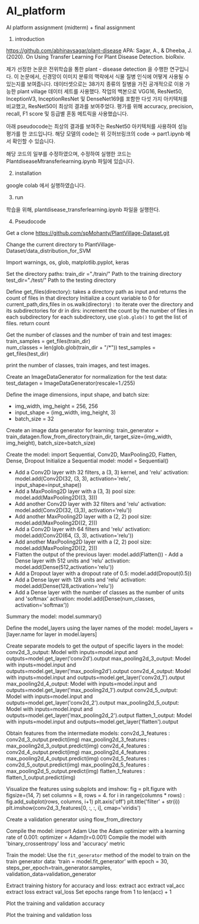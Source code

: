# AI_platform
AI platform assignment (midterm) + final assignment

1. introduction 

https://github.com/abhinavsagar/plant-disease
APA: Sagar, A., & Dheeba, J. (2020). On Using Transfer Learning For Plant Disease Detection. bioRxiv.

제가 선정한 논문은 전위학습을 통한 plant - disease detection 을 수행한 연구입니다. 
이 논문에서, 신경망이 이미지 분류의 맥락에서 식물 질병 인식에 어떻게 사용될 수 있는지를 보여줍니다.
데이터셋으로는 38가지 종류의 질병을 가진 공개적으로 이용 가능한 plant village 데이터 세트를 사용했다. 
작업의 백본으로 VGG16, ResNet50, InceptionV3, InceptionResNet 및 DenseNet169를 포함한 다섯 가지 아키텍처를 비교했고, ResNet50이 최상의 결과를 보여주었다.
평가를 위해 accuracy, precision, recall, F1 score 및 등급별 혼동 메트릭을 사용했습니다. 

아래 pseudocode는 최상의 결과를 보여주는 ResNet50 아키텍처를 사용하여 성능 평가를 한 코드입니다. 
해당 모델의 code는 위 깃허브링크의 code -> part1.ipynb 에서 확인할 수 있습니다. 

해당 코드의 일부를 수정하였으며, 수정하여 실행한 코드는 PlantdiseaseMtransferlearning.ipynb 파일에 있습니다.


2. installation

google colab 에서 실행하였습니다. 

3. run

학습을 위해, plantdisease_transferlearning.ipynb 파일을 실행한다.


4. Pseudocode

Get a clone https://github.com/spMohanty/PlantVillage-Dataset.git



Change the current directory to PlantVillage-Dataset/data_distribution_for_SVM



Import warnings, os, glob, matplotlib.pyplot, keras



Set the directory paths:
train_dir ="./train/"  Path to the training directory
test_dir="./test/"    Path to the testing directory



Define get_files(directory):   takes a directory path as input and returns the count of files in that directory
	Initialize a count variable to 0
	for current_path,dirs,files in os.walk(directory) : to iterate over the directory and its subdirectories
		for dr in dirs:
			increment the count by the number of files in each subdirectory
			for each subdirectory, use `glob.glob()` to get the list of files.
	return count



Get the number of classes and the number of train and test images:
   train_samples = get_files(train_dir)       
 	num_classes = len(glob.glob(train_dir + "/*"))
   test_samples = get_files(test_dir)
   
print the number of classes, train images, and test images.



Create an ImageDataGenerator for normalization for the test data: 
test_datagen = ImageDataGenerator(rescale=1./255)

Define the image dimensions, input shape, and batch size:
   - img_width, img_height = 256, 256
   - input_shape = (img_width, img_height, 3)
   - batch_size = 32
   
Create an image data generator for learning:
train_generator = train_datagen.flow_from_directory(train_dir, target_size=(img_width, img_height), batch_size=batch_size)



Create the model: 
	import Sequential, Conv2D, MaxPooling2D, Flatten, Dense, Dropout
	Initialize a Sequential model: model = Sequential()
   - Add a Conv2D layer with 32 filters, a (3, 3) kernel, and 'relu' activation: model.add(Conv2D(32, (3, 3), activation='relu', input_shape=input_shape))
   - Add a MaxPooling2D layer with a (3, 3) pool size: model.add(MaxPooling2D((3, 3)))
   - Add another Conv2D layer with 32 filters and 'relu' activation: model.add(Conv2D(32, (3,3), activation='relu'))
   - Add another MaxPooling2D layer with a (2, 2) pool size: model.add(MaxPooling2D((2, 2)))
   - Add a Conv2D layer with 64 filters and 'relu' activation: model.add(Conv2D(64, (3, 3), activation='relu'))
   - Add another MaxPooling2D layer with a (2, 2) pool size: model.add(MaxPooling2D((2, 2)))
   - Flatten the output of the previous layer: model.add(Flatten())
  	- Add a Dense layer with 512 units and 'relu' activation: model.add(Dense(512,activation='relu'))
   - Add a Dropout layer with a dropout rate of 0.5: model.add(Dropout(0.5))
   - Add a Dense layer with 128 units and 'relu' activation: model.add(Dense(128,activation='relu'))
   - Add a Dense layer with the number of classes as the number of units and 'softmax' activation: model.add(Dense(num_classes, activation='softmax'))
   
Summary the model: model.summary()



Define the model_layers using the layer names of the model:
model_layers = [layer.name for layer in model.layers]



Create separate models to get the output of specific layers in the model:
conv2d_3_output: Model with inputs=model.input and outputs=model.get_layer('conv2d').output
max_pooling2d_3_output: Model with inputs=model.input and outputs=model.get_layer('max_pooling2d').output
conv2d_4_output: Model with inputs=model.input and outputs=model.get_layer('conv2d_1').output
max_pooling2d_4_output: Model with inputs=model.input and outputs=model.get_layer('max_pooling2d_1').output
conv2d_5_output: Model with inputs=model.input and outputs=model.get_layer('conv2d_2').output
max_pooling2d_5_output: Model with inputs=model.input and outputs=model.get_layer('max_pooling2d_2').output
flatten_1_output: Model with inputs=model.input and outputs=model.get_layer('flatten').output



Obtain features from the intermediate models: 
conv2d_3_features : conv2d_3_output.predict(img)
max_pooling2d_3_features : max_pooling2d_3_output.predict(img)
conv2d_4_features : conv2d_4_output.predict(img)
max_pooling2d_4_features : max_pooling2d_4_output.predict(img)
conv2d_5_features : conv2d_5_output.predict(img)
max_pooling2d_5_features : max_pooling2d_5_output.predict(img)
flatten_1_features : flatten_1_output.predict(img)



Visualize the features using subplots and imshow: 
	fig = plt.figure with figsize=(14, 7)
	set columns = 8, rows = 4.
	for i in range(columns * rows) : 
		fig.add_subplot(rows, columns, i+1)
   		plt.axis('off')
    		plt.title('filter' + str(i))
  		plt.imshow(conv2d_3_features[0, :, :, i], cmap='viridis')



Create a validation generator using flow_from_directory

Compile the model:
	import Adam
	Use the Adam optimizer with a learning rate of 0.001: optimizer = Adam(lr=0.001)
	Compile the model with 'binary_crossentropy' loss and 'accuracy' metric

Train the model:
	Use the `fit_generator` method of the model to train on the train generator data:
 		‘train = model.fit_generator’ with epoch = 30, steps_per_epoch=train_generator.samples, validation_data=validation_generator



Extract training history for accuracy and loss: 
	extract acc 
	extract val_acc 
	extract loss
	extract val_loss
Set epochs range from 1 to len(acc) + 1

Plot the training and validation accuracy

Plot the training and validation loss



